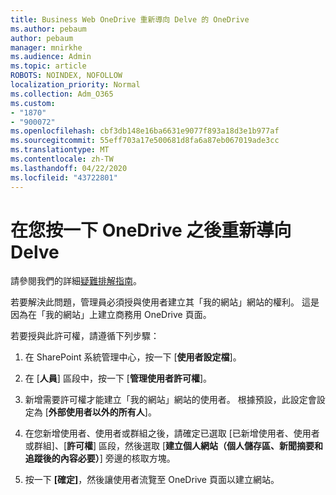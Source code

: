 ```yaml
---
title: Business Web OneDrive 重新導向 Delve 的 OneDrive
ms.author: pebaum
author: pebaum
manager: mnirkhe
ms.audience: Admin
ms.topic: article
ROBOTS: NOINDEX, NOFOLLOW
localization_priority: Normal
ms.collection: Adm_O365
ms.custom:
- "1870"
- "900072"
ms.openlocfilehash: cbf3db148e16ba6631e9077f893a18d3e1b977af
ms.sourcegitcommit: 55eff703a17e500681d8fa6a87eb067019ade3cc
ms.translationtype: MT
ms.contentlocale: zh-TW
ms.lasthandoff: 04/22/2020
ms.locfileid: "43722801"
---
```

# <a name="redirected-to-delve-after-you-click-onedrive"></a>在您按一下 OneDrive 之後重新導向 Delve

請參閱我們的詳細[疑難排解指南](https://docs.microsoft.com/sharepoint/support/sites/troubleshooting-guide-for-sites-stopped-at-provisioning)。

若要解決此問題，管理員必須授與使用者建立其「我的網站」網站的權利。 這是因為在「我的網站」上建立商務用 OneDrive 頁面。

若要授與此許可權，請遵循下列步驟：

1. 在 SharePoint 系統管理中心，按一下 [**使用者設定檔**]。

2. 在 [**人員**] 區段中，按一下 [**管理使用者許可權**]。

3. 新增需要許可權才能建立「我的網站」網站的使用者。 根據預設，此設定會設定為 [**外部使用者以外的所有人**]。

4. 在您新增使用者、使用者或群組之後，請確定已選取 [已新增使用者、使用者或群組]、[**許可權**] 區段，然後選取 [**建立個人網站（個人儲存區、新聞摘要和追蹤後的內容必要）**] 旁邊的核取方塊。

5. 按一下 **[確定]**，然後讓使用者流覽至 OneDrive 頁面以建立網站。
